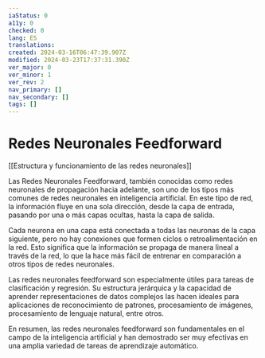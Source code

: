 ```yaml
---
iaStatus: 0
a11y: 0
checked: 0
lang: ES
translations: 
created: 2024-03-16T06:47:39.907Z
modified: 2024-03-23T17:37:31.390Z
ver_major: 0
ver_minor: 1
ver_rev: 2
nav_primary: []
nav_secondary: []
tags: []
---
```

# Redes Neuronales Feedforward

[[Estructura y funcionamiento de las  redes neuronales]]

Las Redes Neuronales Feedforward, también conocidas como redes neuronales de propagación hacia adelante, son uno de los tipos más comunes de redes neuronales en inteligencia artificial. En este tipo de red, la información fluye en una sola dirección, desde la capa de entrada, pasando por una o más capas ocultas, hasta la capa de salida.

Cada neurona en una capa está conectada a todas las neuronas de la capa siguiente, pero no hay conexiones que formen ciclos o retroalimentación en la red. Esto significa que la información se propaga de manera lineal a través de la red, lo que la hace más fácil de entrenar en comparación a otros tipos de redes neuronales.

Las redes neuronales feedforward son especialmente útiles para tareas de clasificación y regresión. Su estructura jerárquica y la capacidad de aprender representaciones de datos complejos las hacen ideales para aplicaciones de reconocimiento de patrones, procesamiento de imágenes, procesamiento de lenguaje natural, entre otros.

En resumen, las redes neuronales feedforward son fundamentales en el campo de la inteligencia artificial y han demostrado ser muy efectivas en una amplia variedad de tareas de aprendizaje automático.
